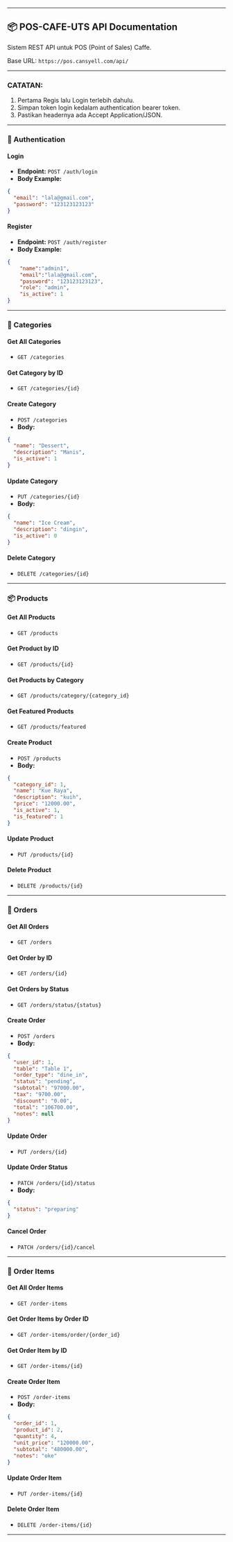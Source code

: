 
---
## 📦 POS-CAFE-UTS API Documentation

Sistem REST API untuk POS (Point of Sales) Caffe.

Base URL: `https://pos.cansyell.com/api/`

---
### CATATAN: 
1. Pertama Regis lalu Login terlebih dahulu.
2. Simpan token login kedalam authentication bearer token.
3. Pastikan headernya ada Accept Application/JSON.
---
### 🔐 Authentication
#### Login
- **Endpoint:** `POST /auth/login`
- **Body Example:**
```json
{
  "email": "lala@gmail.com",
  "password": "123123123123"
}
```
#### Register
- **Endpoint:** `POST /auth/register`
- **Body Example:**
```json
{
    "name":"admin1",
    "email":"lala@gmail.com",
    "password": "123123123123",
    "role": "admin",
    "is_active": 1
}
```
---

### 📁 Categories

#### Get All Categories
- `GET /categories`

#### Get Category by ID
- `GET /categories/{id}`

#### Create Category
- `POST /categories`
- **Body:**
```json
{
  "name": "Dessert",
  "description": "Manis",
  "is_active": 1
}
```

#### Update Category
- `PUT /categories/{id}`
- **Body:**
```json
{
  "name": "Ice Cream",
  "description": "dingin",
  "is_active": 0
}
```

#### Delete Category
- `DELETE /categories/{id}`

---

### 📦 Products

#### Get All Products
- `GET /products`

#### Get Product by ID
- `GET /products/{id}`

#### Get Products by Category
- `GET /products/category/{category_id}`

#### Get Featured Products
- `GET /products/featured`

#### Create Product
- `POST /products`
- **Body:**
```json
{
  "category_id": 1,
  "name": "Kue Raya",
  "description": "kuih",
  "price": "12000.00",
  "is_active": 1,
  "is_featured": 1
}
```

#### Update Product
- `PUT /products/{id}`

#### Delete Product
- `DELETE /products/{id}`

---

### 🧾 Orders

#### Get All Orders
- `GET /orders`

#### Get Order by ID
- `GET /orders/{id}`

#### Get Orders by Status
- `GET /orders/status/{status}`

#### Create Order
- `POST /orders`
- **Body:**
```json
{
  "user_id": 1,
  "table": "Table 1",
  "order_type": "dine_in",
  "status": "pending",
  "subtotal": "97000.00",
  "tax": "9700.00",
  "discount": "0.00",
  "total": "106700.00",
  "notes": null
}
```

#### Update Order
- `PUT /orders/{id}`

#### Update Order Status
- `PATCH /orders/{id}/status`
- **Body:**
```json
{
  "status": "preparing"
}
```

#### Cancel Order
- `PATCH /orders/{id}/cancel`

---

### 🧾 Order Items

#### Get All Order Items
- `GET /order-items`

#### Get Order Items by Order ID
- `GET /order-items/order/{order_id}`

#### Get Order Item by ID
- `GET /order-items/{id}`

#### Create Order Item
- `POST /order-items`
- **Body:**
```json
{
  "order_id": 1,
  "product_id": 2,
  "quantity": 4,
  "unit_price": "120000.00",
  "subtotal": "480000.00",
  "notes": "oke"
}
```

#### Update Order Item
- `PUT /order-items/{id}`

#### Delete Order Item
- `DELETE /order-items/{id}`

---


